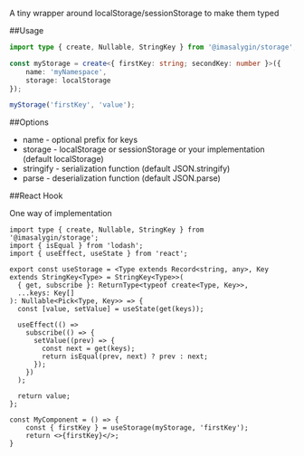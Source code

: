 A tiny wrapper around localStorage/sessionStorage to make them typed

##Usage

```ts
import type { create, Nullable, StringKey } from '@imasalygin/storage';

const myStorage = create<{ firstKey: string; secondKey: number }>({
    name: 'myNamespace',
    storage: localStorage
});

myStorage('firstKey', 'value');
```

##Options

- name - optional prefix for keys
- storage - localStorage or sessionStorage or your implementation (default localStorage)
- stringify - serialization function (default JSON.stringify)
- parse - deserialization function (default JSON.parse)

##React Hook

One way of implementation

```tsx
import type { create, Nullable, StringKey } from '@imasalygin/storage';
import { isEqual } from 'lodash';
import { useEffect, useState } from 'react';

export const useStorage = <Type extends Record<string, any>, Key extends StringKey<Type> = StringKey<Type>>(
  { get, subscribe }: ReturnType<typeof create<Type, Key>>,
  ...keys: Key[]
): Nullable<Pick<Type, Key>> => {
  const [value, setValue] = useState(get(keys));

  useEffect(() =>
    subscribe(() => {
      setValue((prev) => {
        const next = get(keys);
        return isEqual(prev, next) ? prev : next;
      });
    })
  );

  return value;
};

const MyComponent = () => {
    const { firstKey } = useStorage(myStorage, 'firstKey');
    return <>{firstKey}</>;
}
```
